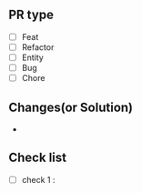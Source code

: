 ## PR type

- [ ] Feat
- [ ] Refactor
- [ ] Entity
- [ ] Bug
- [ ] Chore

## Changes(or Solution)

-


## Check list

- [ ] check 1 :
